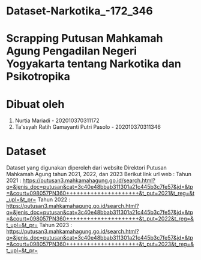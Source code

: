 # Dataset-Narkotika_-172_346
# Scrapping Putusan Mahkamah Agung Pengadilan Negeri Yogyakarta tentang Narkotika dan Psikotropika

# Dibuat oleh
1. Nurtia Mariadi - 202010370311172
2. Ta'ssyah Ratih Gamayanti Putri Pasolo - 202010370311346

# Dataset
Dataset yang digunakan diperoleh dari website Direktori Putusan Mahkamah Agung tahun 2021, 2022, dan 2023
Berikut link url web :
Tahun 2021 :
https://putusan3.mahkamahagung.go.id/search.html?q=&jenis_doc=putusan&cat=3c40e48bbab311301a21c445b3c7fe57&jd=&tp=&court=098057PN360+++++++++++++++++++++&t_put=2021&t_reg=&t_upl=&t_pr=
Tahun 2022 : 
https://putusan3.mahkamahagung.go.id/search.html?q=&jenis_doc=putusan&cat=3c40e48bbab311301a21c445b3c7fe57&jd=&tp=&court=098057PN360+++++++++++++++++++++&t_put=2022&t_reg=&t_upl=&t_pr=
Tahun 2023 :
https://putusan3.mahkamahagung.go.id/search.html?q=&jenis_doc=putusan&cat=3c40e48bbab311301a21c445b3c7fe57&jd=&tp=&court=098057PN360+++++++++++++++++++++&t_put=2023&t_reg=&t_upl=&t_pr=

